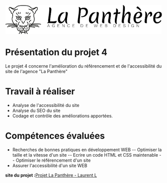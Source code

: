 ![logo du site](./img/compress/agence-la-panthere-monochrome-min.svg)

 
# Présentation du projet 4

Le projet 4 concerne l'amélioration du référencement  et de l'accessibilité du site de l'agence "La Panthère"


# Travail à réaliser 

- Analyse de l'accessibilité du site
- Analyse du SEO du site
- Codage et contrôle des améliorations apportées.

# Compétences évaluées 

- Recherches de bonnes pratiques en développement WEB
-- Optimiser la taille et la vitesse d'un site
-- Ecrire un code HTML et CSS maintenable
-- Optimiser le référencement d'un site
- Assurer l'accessibilité d'un site WEB


**site du projet :**[Projet La Panthère - Laurent L](https://laurent-lezardon.github.io/OC-P4-La_Panthere/)
